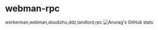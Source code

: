 # webman-rpc
workerman,webman,doudizhu,ddz,landlord,rpc
![Anurag's GitHub stats](https://github-readme-stats.vercel.app/api?username=anuraghazra&count_private=true&show_icons=true&theme=dracula)
